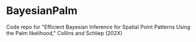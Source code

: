 # BayesianPalm

Code repo for "Efficient Bayesian Inference for Spatial Point Patterns Using the Palm likelihood," Collins and Schliep (202X)


